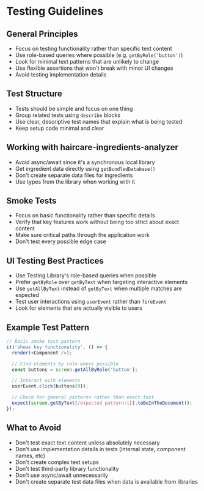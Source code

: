 # Testing Guidelines

## General Principles

- Focus on testing functionality rather than specific text content
- Use role-based queries where possible (e.g. `getByRole('button')`)
- Look for minimal text patterns that are unlikely to change
- Use flexible assertions that won't break with minor UI changes
- Avoid testing implementation details

## Test Structure

- Tests should be simple and focus on one thing
- Group related tests using `describe` blocks
- Use clear, descriptive test names that explain what is being tested
- Keep setup code minimal and clear

## Working with haircare-ingredients-analyzer

- Avoid async/await since it's a synchronous local library
- Get ingredient data directly using `getBundledDatabase()`
- Don't create separate data files for ingredients
- Use types from the library when working with it

## Smoke Tests

- Focus on basic functionality rather than specific details
- Verify that key features work without being too strict about exact content
- Make sure critical paths through the application work
- Don't test every possible edge case

## UI Testing Best Practices

- Use Testing Library's role-based queries when possible
- Prefer `getByRole` over `getByText` when targeting interactive elements
- Use `getAllByText` instead of `getByText` when multiple matches are expected
- Test user interactions using `userEvent` rather than `fireEvent`
- Look for elements that are actually visible to users

## Example Test Pattern

```typescript
// Basic smoke test pattern
it('shows key functionality', () => {
  render(<Component />);

  // Find elements by role where possible
  const buttons = screen.getAllByRole('button');

  // Interact with elements
  userEvent.click(buttons[0]);

  // Check for general patterns rather than exact text
  expect(screen.getByText(/expected pattern/i)).toBeInTheDocument();
});
```

## What to Avoid

- Don't test exact text content unless absolutely necessary
- Don't use implementation details in tests (internal state, component names, etc)
- Don't create complex test setups
- Don't test third-party library functionality
- Don't use async/await unnecessarily
- Don't create separate test data files when data is available from libraries
